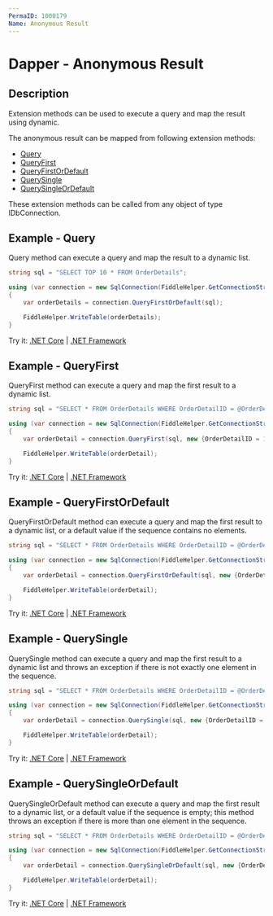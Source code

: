 ```yaml
---
PermaID: 1000179
Name: Anonymous Result
---
```


# Dapper - Anonymous Result

## Description
Extension methods can be used to execute a query and map the result using dynamic.

The anonymous result can be mapped from following extension methods:

- [Query](#example---query)
- [QueryFirst](#example---queryfirst)
- [QueryFirstOrDefault](#example---queryfirstordefault)
- [QuerySingle](#example---querysingle)
- [QuerySingleOrDefault](#example---querysingleordefault)

These extension methods can be called from any object of type IDbConnection.
## Example - Query
Query method can execute a query and map the result to a dynamic list.

```csharp
string sql = "SELECT TOP 10 * FROM OrderDetails";

using (var connection = new SqlConnection(FiddleHelper.GetConnectionStringSqlServerW3Schools()))
{            
    var orderDetails = connection.QueryFirstOrDefault(sql);

    FiddleHelper.WriteTable(orderDetails);
}
```

Try it: [.NET Core](https://dotnetfiddle.net/0L9hnQ) | [.NET Framework](https://dotnetfiddle.net/y925xR)

## Example - QueryFirst
QueryFirst method can execute a query and map the first result to a dynamic list.

```csharp
string sql = "SELECT * FROM OrderDetails WHERE OrderDetailID = @OrderDetailID;";

using (var connection = new SqlConnection(FiddleHelper.GetConnectionStringSqlServerW3Schools()))
{
    var orderDetail = connection.QueryFirst(sql, new {OrderDetailID = 1});

    FiddleHelper.WriteTable(orderDetail);
}
```
Try it: [.NET Core](https://dotnetfiddle.net/CDQKMN) | [.NET Framework](https://dotnetfiddle.net/eogWc1)

## Example - QueryFirstOrDefault
QueryFirstOrDefault method can execute a query and map the first result to a dynamic list, or a default value if the sequence contains no elements.

```csharp
string sql = "SELECT * FROM OrderDetails WHERE OrderDetailID = @OrderDetailID;";

using (var connection = new SqlConnection(FiddleHelper.GetConnectionStringSqlServerW3Schools()))
{            
    var orderDetail = connection.QueryFirstOrDefault(sql, new {OrderDetailID = 1});

    FiddleHelper.WriteTable(orderDetail);
}
```
Try it: [.NET Core](https://dotnetfiddle.net/OdxIah) | [.NET Framework](https://dotnetfiddle.net/58YMxR)

## Example - QuerySingle
QuerySingle method can execute a query and map the first result to a dynamic list and throws an exception if there is not exactly one element in the sequence.

```csharp
string sql = "SELECT * FROM OrderDetails WHERE OrderDetailID = @OrderDetailID;";

using (var connection = new SqlConnection(FiddleHelper.GetConnectionStringSqlServerW3Schools()))
{    
    var orderDetail = connection.QuerySingle(sql, new {OrderDetailID = 1});

    FiddleHelper.WriteTable(orderDetail);
}
```
Try it: [.NET Core](https://dotnetfiddle.net/ZYSItm) | [.NET Framework](https://dotnetfiddle.net/uEq0HC)

## Example - QuerySingleOrDefault
QuerySingleOrDefault method can execute a query and map the first result to a dynamic list, or a default value if the sequence is empty; this method throws an exception if there is more than one element in the sequence.

```csharp
string sql = "SELECT * FROM OrderDetails WHERE OrderDetailID = @OrderDetailID;";

using (var connection = new SqlConnection(FiddleHelper.GetConnectionStringSqlServerW3Schools()))
{
    var orderDetail = connection.QuerySingleOrDefault(sql, new {OrderDetailID = 1});

    FiddleHelper.WriteTable(orderDetail);
}
```
Try it: [.NET Core](https://dotnetfiddle.net/uG7LPt) | [.NET Framework](https://dotnetfiddle.net/nYmbCo)
